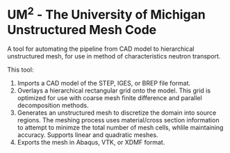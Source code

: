 # UM<sup>2</sup> - The University of Michigan Unstructured Mesh Code
A tool for automating the pipeline from CAD model to hierarchical unstructured mesh, for use in method of characteristics neutron transport.

This tool:
1. Imports a CAD model of the STEP, IGES, or BREP file format.
2. Overlays a hierarchical rectangular grid onto the model. This grid is optimized for use with coarse mesh finite difference and parallel decomposition methods.
3. Generates an unstructured mesh to discretize the domain into source regions. The meshing process uses material/cross section information to attempt to minimze the total number of mesh cells, whlile maintaining accuracy. Supports linear and quadratic meshes. 
4. Exports the mesh in Abaqus, VTK, or XDMF format.
